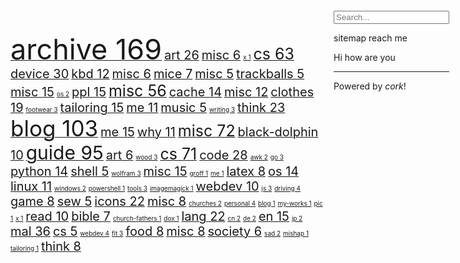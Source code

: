 <style>#toc{position:fixed;top:20px;right:20px;max-width:200px;padding:10px;overflow-y:auto;max-height:80vh;z-index:1000}</style>

<div id="toc">
<input type="text" id="sB" placeholder="Search..."><div id="sR"></div><script src="/s.js"></script>

[sitemap](/) [reach me](/blog/me/reach)

Hi how are you

<hr>

Powered by [_cork_](/guide/cs/webdev/cork)! 
</div>

<a href="./archive"><span style="font-size: 45px;">archive      169</span></a>   <a href="./archive//art"><span style="font-size: 20px;">art       26</span></a>   <a href="./archive//art//misc"><span style="font-size: 20px;">misc        6</span></a>   <a href="./archive//art//x"><span style="font-size: 10px;">x        1</span></a>   <a href="./archive//cs"><span style="font-size: 25px;">cs       63</span></a>   <a href="./archive//cs//device"><span style="font-size: 20px;">device       30</span></a>   <a href="./archive//cs//device//kbd"><span style="font-size: 20px;">kbd       12</span></a>   <a href="./archive//cs//device//kbd//misc"><span style="font-size: 20px;">misc        6</span></a>   <a href="./archive//cs//device//mice"><span style="font-size: 20px;">mice        7</span></a>   <a href="./archive//cs//device//misc"><span style="font-size: 20px;">misc        5</span></a>   <a href="./archive//cs//device//trackballs"><span style="font-size: 20px;">trackballs        5</span></a>   <a href="./archive//cs//misc"><span style="font-size: 20px;">misc       15</span></a>   <a href="./archive//cs//os"><span style="font-size: 10px;">os        2</span></a>   <a href="./archive//cs//ppl"><span style="font-size: 20px;">ppl       15</span></a>   <a href="./archive//misc"><span style="font-size: 25px;">misc       56</span></a>   <a href="./archive//misc//cache"><span style="font-size: 20px;">cache       14</span></a>   <a href="./archive//misc//cache//misc"><span style="font-size: 20px;">misc       12</span></a>   <a href="./archive//misc//clothes"><span style="font-size: 20px;">clothes       19</span></a>   <a href="./archive//misc//clothes//footwear"><span style="font-size: 10px;">footwear        3</span></a>   <a href="./archive//misc//clothes//tailoring"><span style="font-size: 20px;">tailoring       15</span></a>   <a href="./archive//misc//me"><span style="font-size: 20px;">me       11</span></a>   <a href="./archive//misc//music"><span style="font-size: 20px;">music        5</span></a>   <a href="./archive//misc//writing"><span style="font-size: 10px;">writing        3</span></a>   <a href="./archive//think"><span style="font-size: 20px;">think       23</span></a>   <a href="./blog"><span style="font-size: 35px;">blog      103</span></a>   <a href="./blog//me"><span style="font-size: 20px;">me       15</span></a>   <a href="./blog//me//why"><span style="font-size: 20px;">why       11</span></a>   <a href="./blog//misc"><span style="font-size: 25px;">misc       72</span></a>   <a href="./blog//misc//black-dolphin"><span style="font-size: 20px;">black-dolphin       10</span></a>   <a href="./guide"><span style="font-size: 30px;">guide       95</span></a>   <a href="./guide//art"><span style="font-size: 20px;">art        6</span></a>   <a href="./guide//art//wood"><span style="font-size: 10px;">wood        3</span></a>   <a href="./guide//cs"><span style="font-size: 25px;">cs       71</span></a>   <a href="./guide//cs//code"><span style="font-size: 20px;">code       28</span></a>   <a href="./guide//cs//code//awk"><span style="font-size: 10px;">awk        2</span></a>   <a href="./guide//cs//code//go"><span style="font-size: 10px;">go        3</span></a>   <a href="./guide//cs//code//python"><span style="font-size: 20px;">python       14</span></a>   <a href="./guide//cs//code//shell"><span style="font-size: 20px;">shell        5</span></a>   <a href="./guide//cs//code//wolfram"><span style="font-size: 10px;">wolfram        3</span></a>   <a href="./guide//cs//misc"><span style="font-size: 20px;">misc       15</span></a>   <a href="./guide//cs//misc//groff"><span style="font-size: 10px;">groff        1</span></a>   <a href="./guide//cs//misc//groff//me"><span style="font-size: 10px;">me        1</span></a>   <a href="./guide//cs//misc//latex"><span style="font-size: 20px;">latex        8</span></a>   <a href="./guide//cs//os"><span style="font-size: 20px;">os       14</span></a>   <a href="./guide//cs//os//linux"><span style="font-size: 20px;">linux       11</span></a>   <a href="./guide//cs//os//windows"><span style="font-size: 10px;">windows        2</span></a>   <a href="./guide//cs//os//windows//powershell"><span style="font-size: 10px;">powershell        1</span></a>   <a href="./guide//cs//tools"><span style="font-size: 10px;">tools        3</span></a>   <a href="./guide//cs//tools//imagemagick"><span style="font-size: 10px;">imagemagick        1</span></a>   <a href="./guide//cs//webdev"><span style="font-size: 20px;">webdev       10</span></a>   <a href="./guide//cs//webdev//js"><span style="font-size: 10px;">js        3</span></a>   <a href="./guide//driving"><span style="font-size: 10px;">driving        4</span></a>   <a href="./guide//game"><span style="font-size: 20px;">game        8</span></a>   <a href="./guide//sew"><span style="font-size: 20px;">sew        5</span></a>   <a href="./icons"><span style="font-size: 20px;">icons       22</span></a>   <a href="./icons//misc"><span style="font-size: 20px;">misc        8</span></a>   <a href="./icons//misc//churches"><span style="font-size: 10px;">churches        2</span></a>   <a href="./icons//misc//personal"><span style="font-size: 10px;">personal        4</span></a>   <a href="./icons//misc//personal//blog"><span style="font-size: 10px;">blog        1</span></a>   <a href="./icons//misc//personal//my-works"><span style="font-size: 10px;">my-works        1</span></a>   <a href="./icons//misc//personal//pic"><span style="font-size: 10px;">pic        1</span></a>   <a href="./icons//misc//x"><span style="font-size: 10px;">x        1</span></a>   <a href="./icons//read"><span style="font-size: 20px;">read       10</span></a>   <a href="./icons//read//bible"><span style="font-size: 20px;">bible        7</span></a>   <a href="./icons//read//church-fathers"><span style="font-size: 10px;">church-fathers        1</span></a>   <a href="./icons//read//dox"><span style="font-size: 10px;">dox        1</span></a>   <a href="./lang"><span style="font-size: 20px;">lang       22</span></a>   <a href="./lang//cn"><span style="font-size: 10px;">cn        2</span></a>   <a href="./lang//de"><span style="font-size: 10px;">de        2</span></a>   <a href="./lang//en"><span style="font-size: 20px;">en       15</span></a>   <a href="./lang//jp"><span style="font-size: 10px;">jp        2</span></a>   <a href="./mal"><span style="font-size: 20px;">mal       36</span></a>   <a href="./mal//cs"><span style="font-size: 20px;">cs        5</span></a>   <a href="./mal//cs//webdev"><span style="font-size: 10px;">webdev        4</span></a>   <a href="./mal//fit"><span style="font-size: 10px;">fit        3</span></a>   <a href="./mal//food"><span style="font-size: 20px;">food        8</span></a>   <a href="./mal//misc"><span style="font-size: 20px;">misc        8</span></a>   <a href="./mal//misc//society"><span style="font-size: 20px;">society        6</span></a>   <a href="./mal//sad"><span style="font-size: 10px;">sad        2</span></a>   <a href="./mal//sad//mishap"><span style="font-size: 10px;">mishap        1</span></a>   <a href="./mal//tailoring"><span style="font-size: 10px;">tailoring        1</span></a>   <a href="./mal//think"><span style="font-size: 20px;">think        8</span></a>   
